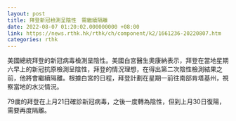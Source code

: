 ```yaml
---
layout: post
title: 拜登新冠檢測呈陰性　需繼續隔離
date: 2022-08-07 01:20:02.000000000 +08:00
link: https://news.rthk.hk/rthk/ch/component/k2/1661236-20220807.htm
categories: rthk
---
```


美國總統拜登的新冠病毒檢測呈陰性。美國白宮醫生奧康納表示，拜登在當地星期六早上的新冠抗原檢測呈陰性，拜登的情況理想，在得出第二次陰性檢測結果之前，他將會繼續隔離。根據白宮的日程，拜登計劃在星期一前往南部肯塔基州，視察當地的水災情況。

79歲的拜登在上月21日確診新冠病毒，之後一度轉為陰性，但到上月30日復陽，需要再度隔離。
